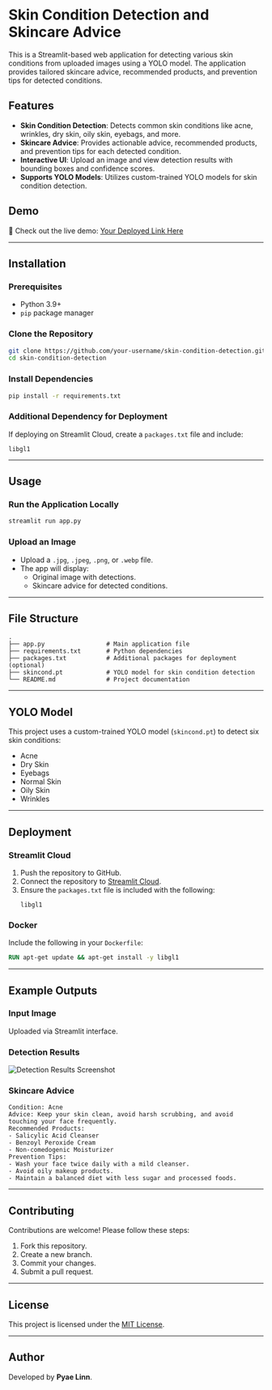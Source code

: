 # Skin Condition Detection and Skincare Advice

This is a Streamlit-based web application for detecting various skin conditions from uploaded images using a YOLO model. The application provides tailored skincare advice, recommended products, and prevention tips for detected conditions.

## Features

- **Skin Condition Detection**: Detects common skin conditions like acne, wrinkles, dry skin, oily skin, eyebags, and more.
- **Skincare Advice**: Provides actionable advice, recommended products, and prevention tips for each detected condition.
- **Interactive UI**: Upload an image and view detection results with bounding boxes and confidence scores.
- **Supports YOLO Models**: Utilizes custom-trained YOLO models for skin condition detection.

## Demo

🎯 Check out the live demo: [Your Deployed Link Here](#)

---

## Installation

### Prerequisites
- Python 3.9+
- `pip` package manager

### Clone the Repository
```bash
git clone https://github.com/your-username/skin-condition-detection.git
cd skin-condition-detection
```

### Install Dependencies
```bash
pip install -r requirements.txt
```

### Additional Dependency for Deployment
If deploying on Streamlit Cloud, create a `packages.txt` file and include:
```
libgl1
```

---

## Usage

### Run the Application Locally
```bash
streamlit run app.py
```

### Upload an Image
- Upload a `.jpg`, `.jpeg`, `.png`, or `.webp` file.
- The app will display:
  - Original image with detections.
  - Skincare advice for detected conditions.

---

## File Structure

```
.
├── app.py                 # Main application file
├── requirements.txt       # Python dependencies
├── packages.txt           # Additional packages for deployment (optional)
├── skincond.pt            # YOLO model for skin condition detection
└── README.md              # Project documentation
```

---

## YOLO Model

This project uses a custom-trained YOLO model (`skincond.pt`) to detect six skin conditions:
- Acne
- Dry Skin
- Eyebags
- Normal Skin
- Oily Skin
- Wrinkles

---

## Deployment

### Streamlit Cloud
1. Push the repository to GitHub.
2. Connect the repository to [Streamlit Cloud](https://streamlit.io/cloud).
3. Ensure the `packages.txt` file is included with the following:
   ```
   libgl1
   ```

### Docker
Include the following in your `Dockerfile`:
```dockerfile
RUN apt-get update && apt-get install -y libgl1
```

---

## Example Outputs

### Input Image
Uploaded via Streamlit interface.

### Detection Results
![Detection Results Screenshot](#)

### Skincare Advice
```plaintext
Condition: Acne
Advice: Keep your skin clean, avoid harsh scrubbing, and avoid touching your face frequently.
Recommended Products:
- Salicylic Acid Cleanser
- Benzoyl Peroxide Cream
- Non-comedogenic Moisturizer
Prevention Tips:
- Wash your face twice daily with a mild cleanser.
- Avoid oily makeup products.
- Maintain a balanced diet with less sugar and processed foods.
```

---

## Contributing

Contributions are welcome! Please follow these steps:

1. Fork this repository.
2. Create a new branch.
3. Commit your changes.
4. Submit a pull request.

---

## License

This project is licensed under the [MIT License](LICENSE).

---

## Author

Developed by **Pyae Linn**. 
